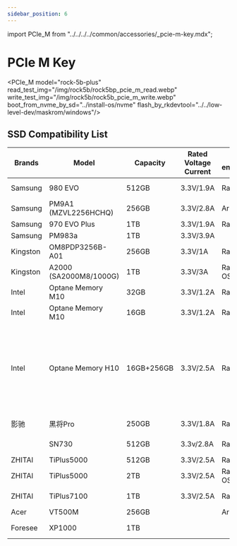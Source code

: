 ```yaml
---
sidebar_position: 6
---
```


import PCIe_M from "../../../../common/accessories/\_pcie-m-key.mdx";

# PCIe M Key

<PCIe_M model="rock-5b-plus" read_test_img="/img/rock5b/rock5bp_pcie_m_read.webp" write_test_img="/img/rock5b/rock5b_pcie_m_write.webp" boot_from_nvme_by_sd="../install-os/nvme" flash_by_rkdevtool="../../low-level-dev/maskrom/windows"/>

## SSD Compatibility List

<div className='gpio_style'>

| Brands   | Model                  | Capacity   | Rated Voltage Current | Test environment | Compatibility      | Read-write rate                  | Note                                                                                                         |
| -------- | ---------------------- | ---------- | --------------------- | ---------------- | ------------------ | -------------------------------- | ------------------------------------------------------------------------------------------------------------ |
| Samsung  | 980 EVO                | 512GB      | 3.3V/1.9A             | Radxa OS         | recognizable       | Read:1.0GB/s<br/>Write:991MB/s   |                                                                                                              |
| Samsung  | PM9A1 (MZVL2256HCHQ)   | 256GB      | 3.3V/2.8A             | Armbian          | recognizable       | Read:14.8MB/s<br/>Write:9.72MB/s |                                                                                                              |
| Samsung  | 970 EVO Plus           | 1TB        | 3.3V/1.9A             | Radxa OS         | recognizable       |                                  |                                                                                                              |
| Samsung  | PM983a                 | 1TB        | 3.3V/3.9A             |                  | **unrecognizable** |                                  |                                                                                                              |
| Kingston | OM8PDP3256B-A01        | 256GB      | 3.3V/1A               | Radxa OS         | recognizable       |                                  |                                                                                                              |
| Kingston | A2000 (SA2000M8/1000G) | 1TB        | 3.3V/3A               | Radxa OS/Armbian | recognizable       | Read:980MB/s<br/>Write:888MB/s   |                                                                                                              |
| Intel    | Optane Memory M10      | 32GB       | 3.3V/1.2A             | Radxa OS         | recognizable       |                                  |                                                                                                              |
| Intel    | Optane Memory M10      | 16GB       | 3.3V/1.2A             | Radxa OS         | recognizable       |                                  |                                                                                                              |
| Intel    | Optane Memory H10      | 16GB+256GB | 3.3V/2.5A             | Radxa OS         | recognizable       | Read:910MB/s<br/>Write:170MB/s   | Only 16G can be recognized in default configuration, full capacity can be recognized after PCI-E separation. |
| 影驰     | 黑将Pro                | 250GB      | 3.3V/1.8A             | Radxa OS         | recognizable       | Read:2.1GB/s<br/>Write:680MB/s   |                                                                                                              |
|          | SN730                  | 512GB      | 3.3v/2.8A             | Radxa OS         | recognizable       | Read:1.4GB/s<br/>Write:670MB/s   |                                                                                                              |
| ZHITAI   | TiPlus5000             | 512GB      | 3.3V/2.5A             | Radxa OS         | recognizable       |                                  |                                                                                                              |
| ZHITAI   | TiPlus5000             | 2TB        | 3.3V/2.5A             | Radxa OS/Armbian | recognizable       | Read:1.3GB/s<br/>Write:745MB/s   |                                                                                                              |
| ZHITAI   | TiPlus7100             | 1TB        | 3.3V/2.5A             | Radxa OS         | recognizable       | Read:2.9GB/s<br/>Write:2.2GB/s   |                                                                                                              |
| Acer     | VT500M                 | 256GB      |                       | Armbian          | **unrecognizable** |                                  |                                                                                                              |
| Foresee  | XP1000                 | 1TB        |                       |                  | recognizable       | Read:2.0GB/s<br/>Write:2.0GB/s   |                                                                                                              |

</div>
